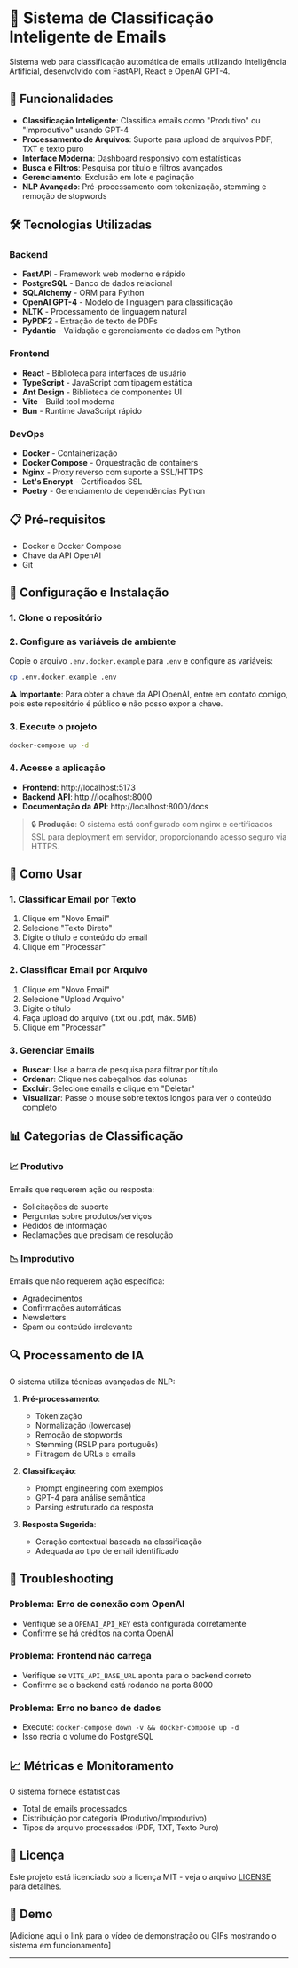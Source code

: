 # 📧 Sistema de Classificação Inteligente de Emails

Sistema web para classificação automática de emails utilizando Inteligência Artificial, desenvolvido com FastAPI, React e OpenAI GPT-4.

## 🚀 Funcionalidades

- **Classificação Inteligente**: Classifica emails como "Produtivo" ou "Improdutivo" usando GPT-4
- **Processamento de Arquivos**: Suporte para upload de arquivos PDF, TXT e texto puro
- **Interface Moderna**: Dashboard responsivo com estatísticas
- **Busca e Filtros**: Pesquisa por título e filtros avançados
- **Gerenciamento**: Exclusão em lote e paginação
- **NLP Avançado**: Pré-processamento com tokenização, stemming e remoção de stopwords

## 🛠 Tecnologias Utilizadas

### Backend
- **FastAPI** - Framework web moderno e rápido
- **PostgreSQL** - Banco de dados relacional
- **SQLAlchemy** - ORM para Python
- **OpenAI GPT-4** - Modelo de linguagem para classificação
- **NLTK** - Processamento de linguagem natural
- **PyPDF2** - Extração de texto de PDFs
- **Pydantic** - Validação e gerenciamento de dados em Python

### Frontend
- **React** - Biblioteca para interfaces de usuário
- **TypeScript** - JavaScript com tipagem estática
- **Ant Design** - Biblioteca de componentes UI
- **Vite** - Build tool moderna
- **Bun** - Runtime JavaScript rápido

### DevOps
- **Docker** - Containerização
- **Docker Compose** - Orquestração de containers
- **Nginx** - Proxy reverso com suporte a SSL/HTTPS
- **Let's Encrypt** - Certificados SSL
- **Poetry** - Gerenciamento de dependências Python

## 📋 Pré-requisitos

- Docker e Docker Compose
- Chave da API OpenAI
- Git

## 🔧 Configuração e Instalação

### 1. Clone o repositório

### 2. Configure as variáveis de ambiente
Copie o arquivo `.env.docker.example` para `.env` e configure as variáveis:

```bash
cp .env.docker.example .env
```

**⚠️ Importante**: Para obter a chave da API OpenAI, entre em contato comigo, pois este repositório é público e não posso expor a chave.

### 3. Execute o projeto
```bash
docker-compose up -d
```

### 4. Acesse a aplicação
- **Frontend**: http://localhost:5173
- **Backend API**: http://localhost:8000
- **Documentação da API**: http://localhost:8000/docs

> 🔒 **Produção**: O sistema está configurado com nginx e certificados SSL para deployment em servidor, proporcionando acesso seguro via HTTPS.

## 🎯 Como Usar

### 1. Classificar Email por Texto
1. Clique em "Novo Email"
2. Selecione "Texto Direto"
3. Digite o título e conteúdo do email
4. Clique em "Processar"

### 2. Classificar Email por Arquivo
1. Clique em "Novo Email"
2. Selecione "Upload Arquivo"
3. Digite o título
4. Faça upload do arquivo (.txt ou .pdf, máx. 5MB)
5. Clique em "Processar"

### 3. Gerenciar Emails
- **Buscar**: Use a barra de pesquisa para filtrar por título
- **Ordenar**: Clique nos cabeçalhos das colunas
- **Excluir**: Selecione emails e clique em "Deletar"
- **Visualizar**: Passe o mouse sobre textos longos para ver o conteúdo completo

## 📊 Categorias de Classificação

### 📈 Produtivo
Emails que requerem ação ou resposta:
- Solicitações de suporte
- Perguntas sobre produtos/serviços
- Pedidos de informação
- Reclamações que precisam de resolução

### 📉 Improdutivo  
Emails que não requerem ação específica:
- Agradecimentos
- Confirmações automáticas
- Newsletters
- Spam ou conteúdo irrelevante

## 🔍 Processamento de IA

O sistema utiliza técnicas avançadas de NLP:

1. **Pré-processamento**:
   - Tokenização
   - Normalização (lowercase)
   - Remoção de stopwords
   - Stemming (RSLP para português)
   - Filtragem de URLs e emails

2. **Classificação**:
   - Prompt engineering com exemplos
   - GPT-4 para análise semântica
   - Parsing estruturado da resposta

3. **Resposta Sugerida**:
   - Geração contextual baseada na classificação
   - Adequada ao tipo de email identificado

## 🚨 Troubleshooting

### Problema: Erro de conexão com OpenAI
- Verifique se a `OPENAI_API_KEY` está configurada corretamente
- Confirme se há créditos na conta OpenAI

### Problema: Frontend não carrega
- Verifique se `VITE_API_BASE_URL` aponta para o backend correto
- Confirme se o backend está rodando na porta 8000

### Problema: Erro no banco de dados
- Execute: `docker-compose down -v && docker-compose up -d`
- Isso recria o volume do PostgreSQL

## 📈 Métricas e Monitoramento

O sistema fornece estatísticas
- Total de emails processados
- Distribuição por categoria (Produtivo/Improdutivo)
- Tipos de arquivo processados (PDF, TXT, Texto Puro)

## 📄 Licença

Este projeto está licenciado sob a licença MIT - veja o arquivo [LICENSE](LICENSE) para detalhes.

## 🎥 Demo

[Adicione aqui o link para o vídeo de demonstração ou GIFs mostrando o sistema em funcionamento]

---